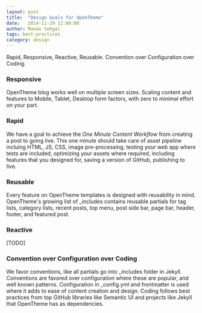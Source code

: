 ```yaml
---
layout: post
title:  "Design Goals for OpenTheme"
date:   2014-11-29 12:00:00
author: Manav Sehgal
tags: best-practices
category: design
---
```


Rapid, Responsive, Reactive, Reusable. Convention over Configuration over Coding.

### Responsive

OpenTheme blog works well on multiple screen sizes. 
Scaling content and features to Mobile, Tablet, Desktop form factors, 
with zero to minimal effort on your part.

### Rapid

We have a goal to achieve the *One Minute Content Workflow* from creating a post to going live.
This one minute should take care of asset pipeline incluing HTML, JS, CSS, image pre-processing,
testing your web app where tests are included, optimizing your assets where required,
including features that you designed for, saving a version of GitHub, publishing to live.

### Reusable

Every feature on OpenTheme templates is designed with reusability in mind.
OpenTheme's growing list of _includes contains reusable partials
for tag lists, category lists, recent posts, top menu, post side bar, page bar, 
header, footer, and featured post.

### Reactive

[TODO]

### Convention over Configuration over Coding

We favor conventions, like all partials go into _includes folder in Jekyll.
Conventions are favored over configuration where these are popular, and well
known patterns. Configuration in _config.yml and frontmatter is used where 
it adds to ease of content creation and design. Coding follows best practices
from top GitHub libraries like Semantic UI and projects like Jekyll that 
OpenTheme has as dependencies.

